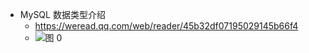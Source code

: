 - MySQL 数据类型介绍
  - https://weread.qq.com/web/reader/45b32df07195029145b66f4
  - ![图 0](https://cdn.jsdelivr.net/gh/tnotesjs/imgs@main/2025-06-23-18-58-01.png)
